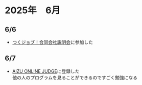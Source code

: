 # 2025年　6月
## 6/6
- [つくジョブ！合同会社説明会](http://tukujob.com/)に参加した
## 6/7
- [AIZU ONLINE JUDGE](https://onlinejudge.u-aizu.ac.jp/home)に登録した<br>
  他の人のプログラムを見ることができるのですごく勉強になる
